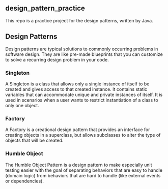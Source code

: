 ## design_pattern_practice
This repo is a practice project for the design patterns, written by Java.


## Design Patterns
Design patterns are typical solutions to commonly occurring problems in software design. They are like pre-made blueprints that you can customize to solve a recurring design problem in your code.


### Singleton
A Singleton is a class that allows only a single instance of itself to be created and gives access to that created instance. It contains static variables that can accommodate unique and private instances of itself. It is used in scenarios when a user wants to restrict instantiation of a class to only one object.

### Factory
A Factory is a creational design pattern that provides an interface for creating objects in a superclass, but allows subclasses to alter the type of objects that will be created.

### Humble Object
The Humble Object Pattern is a design pattern to make especially unit testing easier with the goal of separating behaviors that are easy to handle (domain logic) from behaviors that are hard to handle (like external events or dependencies).